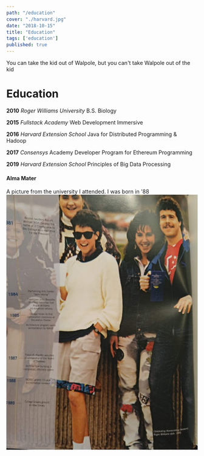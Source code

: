 ```yaml
---
path: "/education"
cover: "./harvard.jpg"
date: "2018-10-15"
title: "Education"
tags: ['education']
published: true
---
```

<!-- institutions I studied in. courses I took -->
You can take the kid out of Walpole, but you can't take Walpole out of the kid                     


# Education
**2010** *Roger Williams University* B.S. Biology

**2015** *Fullstack Academy* Web Development Immersive

**2016** *Harvard Extension School* Java for Distributed Programming & Hadoop

**2017** *Consensys* Academy Developer Program for Ethereum Programming

**2019** *Harvard Extension School* Principles of Big Data Processing  

#### Alma Mater
A picture from the university I attended. I was born in '88
![RWU](./rwu.jpg)